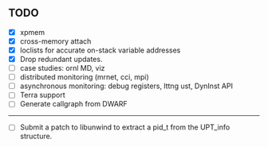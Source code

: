 TODO
----

- [X] xpmem
- [X] cross-memory attach
- [X] loclists for accurate on-stack variable addresses
- [X] Drop redundant updates.  
- [ ] case studies: ornl MD, viz
- [ ] distributed monitoring (mrnet, cci, mpi)
- [ ] asynchronous monitoring: debug registers, lttng ust, DynInst API
- [ ] Terra support
- [ ] Generate callgraph from DWARF

----------

- [ ] Submit a patch to libunwind to extract a pid_t from the UPT_info structure.
